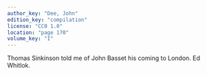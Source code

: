 ```yaml
---
author_key: "Dee, John"
edition_key: "compilation"
license: "CC0 1.0"
location: "page 170"
volume_key: "I"
---
```

Thomas Sinkinson told me of John Basset his coming to London. Ed Whitlok.
